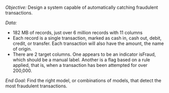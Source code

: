 
*Objective:*
Design a system capable of automatically catching fraudulent transactions.

*Data:*
- 182 MB of records, just over 6 million records with 11 columns
- Each record is a single transaction, marked as cash in, cash out, debit, credit, or transfer. Each transaction will also have the amount, the name of origin.
- There are 2 target columns. One appears to be an indicator isFraud, which should be a manual label. Another is a flag based on a rule applied, that is, when a transaction has been attempted for over 200,000.

*End Goal:*
Find the right model, or combinations of models, that detect the most fraudulent transactions.